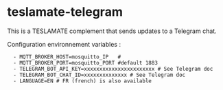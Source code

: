 # teslamate-telegram

This is a TESLAMATE complement that sends updates to a Telegram chat.


Configuration environnement variables : 

      - MQTT_BROKER_HOST=mosquitto_IP   # 
      - MQTT_BROKER_PORT=mosquitto_PORT #default 1883
      - TELEGRAM_BOT_API_KEY=xxxxxxxxxxxxxxxxxxxxxxx # See Telegram doc
      - TELEGRAM_BOT_CHAT_ID=xxxxxxxxxxxxxx # See Telegram doc
      - LANGUAGE=EN # FR (french) is also available
